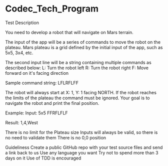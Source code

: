 # Codec_Tech_Program

Test Description

You need to develop a robot that will navigate on Mars terrain.

The input of the app will be a series of commands to move the robot on the plateau. Mars plateau is a grid defined by the initial input of the app, such as 5x5, 3x4, etc.

The second input line will be a string containing multiple commands as described below:
L: Turn the robot left
R: Turn the robot right
F: Move forward on it's facing direction

Sample command string: LFLRFLFF

The robot will always start at X: 1, Y: 1 facing NORTH. If the robot reaches the limits of the plateau the command must be ignored.
Your goal is to navigate the robot and print the final position.

Example:
Input:
5x5
FFRFLFLF

Result:
1,4,West

There is no limit for the Plateau size
Inputs will always be valid, so there is no need to validate them
There is no 0,0 position

Guideliness
Create a public GitHub repo with your test source files and send a link back to us
Use any language you want
Try not to spend more than 3 days on it
Use of TDD is encouraged
